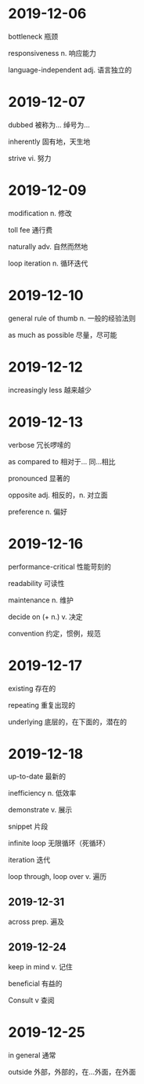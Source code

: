 # 2019-12-06

bottleneck 瓶颈

responsiveness n. 响应能力

language-independent adj. 语言独立的


# 2019-12-07

dubbed 被称为... 绰号为...

inherently 固有地，天生地

strive vi. 努力


# 2019-12-09

modification n. 修改

toll fee 通行费

naturally adv. 自然而然地

loop iteration n. 循环迭代


# 2019-12-10

general rule of thumb n. 一般的经验法则

as much as possible 尽量，尽可能


# 2019-12-12

increasingly less 越来越少


# 2019-12-13

verbose 冗长啰嗦的

as compared to 相对于... 同...相比

pronounced 显著的

opposite adj. 相反的，n. 对立面

preference n. 偏好


# 2019-12-16

performance-critical 性能苛刻的

readability 可读性

maintenance n. 维护

decide on (+ n.) v. 决定

convention 约定，惯例，规范


# 2019-12-17

existing 存在的

repeating 重复出现的

underlying 底层的，在下面的，潜在的


# 2019-12-18

up-to-date 最新的

inefficiency n. 低效率

demonstrate v. 展示

snippet 片段

infinite loop 无限循环（死循环）

iteration 迭代

loop through, loop over v. 遍历


## 2019-12-31

across prep. 遍及


## 2019-12-24

keep in mind v. 记住

beneficial 有益的

Consult v 查阅


# 2019-12-25
in general 通常

outside 外部，外部的，在...外面，在外面